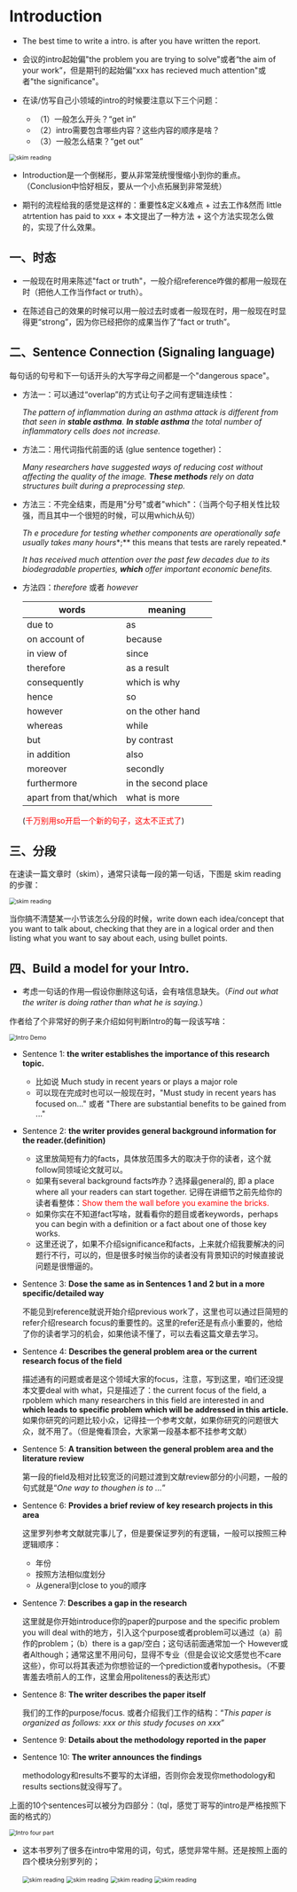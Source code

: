 # Introduction

- The best time to write a intro. is after you have written the report.

- 会议的intro起始偏"the problem you are trying to solve"或者“the aim of your work”，但是期刊的起始偏"xxx has recieved much attention"或者"the significance"。

- 在读/仿写自己小领域的intro的时候要注意以下三个问题：

  - （1）一般怎么开头？“get in”
  - （2）intro需要包含哪些内容？这些内容的顺序是啥？
  - （3）一般怎么结束？“get out”

<img src="./imgs/Introduction/the-shape-of-a-research.png" alt="skim reading" style="zoom:75%;" />

- Introduction是一个倒梯形，要从非常笼统慢慢缩小到你的重点。（Conclusion中恰好相反，要从一个小点拓展到非常笼统）

- 期刊的流程给我的感觉是这样的：重要性&定义&难点 + 过去工作&然而 little atrtention has paid to xxx + 本文提出了一种方法 + 这个方法实现怎么做的，实现了什么效果。

  

## 一、时态

- 一般现在时用来陈述"fact or truth"，一般介绍reference咋做的都用一般现在时（把他人工作当作fact or truth）。

- 在陈述自己的效果的时候可以用一般过去时或者一般现在时，用一般现在时显得更“strong”，因为你已经把你的成果当作了“fact or truth”。

  



## 二、Sentence Connection (Signaling language)

每句话的句号和下一句话开头的大写字母之间都是一个"dangerous space"。

- 方法一：可以通过“overlap”的方式让句子之间有逻辑连续性：

  *The pattern of inflammation during an asthma attack is different from that seen in **stable asthma**. **In stable asthma** the total number of inflammatory cells does not increase.*

- 方法二：用代词指代前面的话 (glue sentence together)：

  *Many researchers have suggested ways of reducing cost without affecting the quality of the image. **These methods** rely on data structures built during a preprocessing step.*

- 方法三：不完全结束，而是用"分号"或者"which"：（当两个句子相关性比较强，而且其中一个很短的时候，可以用which从句）

  *Th e procedure for testing whether components are operationally safe usually takes many hours**;** this means that tests are rarely repeated.*

  *It has received much attention over the past few decades due to its biodegradable properties, **which** offer important economic benefits.*

- 方法四：*therefore* 或者 *however*

  | words                 | meaning             |
  | --------------------- | ------------------- |
  | due to                | as                  |
  | on account of         | because             |
  | in view of            | since               |
  | therefore             | as a result         |
  | consequently          | which is why        |
  | hence                 | so                  |
  | however               | on the other hand   |
  | whereas               | while               |
  | but                   | by contrast         |
  | in addition           | also                |
  | moreover              | secondly            |
  | furthermore           | in the second place |
  | apart from that/which | what is more        |

  (<font color='red'>千万别用so开启一个新的句子，这太不正式了</font>)

  





## 三、分段

在速读一篇文章时（skim），通常只读每一段的第一句话，下图是 skim reading的步骤：

<img src="./imgs/Introduction/skim reading.png" alt="skim reading" style="zoom:75%;" />

当你搞不清楚某一小节该怎么分段的时候，write down each idea/concept that you want to talk about, checking that they are in a logical order and then listing what you want to say about each, using bullet points.

## 四、Build a model for your Intro.

- 考虑一句话的作用—假设你删除这句话，会有啥信息缺失。（*Find out what the writer is doing rather than what he is saying.*）

作者给了个非常好的例子来介绍如何判断Intro的每一段该写啥：

<img src="./imgs/Introduction/Intro Demo.png" alt="Intro Demo" style="zoom:75%;" />



- Sentence 1: **the writer establishes the importance of this research topic.**

  - 比如说 Much study in recent years or plays a major role
  - 可以现在完成时也可以一般现在时，"Must study in recent years has focused on..." 或者 "There are substantial benefits to be gained from ..."

- Sentence 2: **the writer provides general background information for the reader.(definition)**

  - 这里放简短有力的facts，具体放范围多大的取决于你的读者，这个就follow同领域论文就可以。
  - 如果有several background facts咋办？选择最general的, 即 a place where all your readers can start together. 记得在讲细节之前先给你的读者看整体：<font color='red'>Show them the wall before you examine the bricks.</font>
  - 如果你实在不知道fact写啥，就看看你的题目或者keywords，perhaps you can begin with a definition or a fact about one of those key works.
  - 这里还说了，如果不介绍significance和facts，上来就介绍我要解决的问题行不行，可以的，但是很多时候当你的读者没有背景知识的时候直接说问题是很懵逼的。

- Sentence 3: **Dose the same as in Sentences 1 and 2 but in a more specific/detailed way**

  不能见到reference就说开始介绍previous work了，这里也可以通过巨简短的refer介绍research focus的重要性的。这里的refer还是有点小重要的，他给了你的读者学习的机会，如果他读不懂了，可以去看这篇文章去学习。

- Sentence 4: **Describes the general problem area or the current research focus of the field**

  描述通有的问题或者是这个领域大家的focus，注意，写到这里，咱们还没提本文要deal with what，只是描述了：the current focus of the field, a rpoblem which many researchers in this field are interested in and **which leads to specific problem which will be addressed in this article.** 如果你研究的问题比较小众，记得挂一个参考文献，如果你研究的问题很大众，就不用了。（但是俺看顶会，大家第一段基本都不挂参考文献）

- Sentence 5: **A transition between the general problem area and the literature review**

  第一段的field及相对比较宽泛的问题过渡到文献review部分的小问题，一般的句式就是“*One way to thoughen is to ...*”

- Sentence 6: **Provides a brief review of key research projects in this area**

  这里罗列参考文献就完事儿了，但是要保证罗列的有逻辑，一般可以按照三种逻辑顺序：

  - 年份
  - 按照方法相似度划分
  - 从general到close to you的顺序

- Sentence 7: **Describes a gap in the research**

  这里就是你开始introduce你的paper的purpose and the specific problem you will deal with的地方，引入这个purpose或者problem可以通过（a）前作的problem；（b）there is a gap/空白；这句话前面通常加一个 However或者Although；通常这里不用问句，显得不专业（但是会议论文感觉也不care这些），你可以将其表述为你想验证的一个prediction或者hypothesis。（不要害羞去喷前人的工作，这里会用politeness的表达形式）

- Sentence 8: **The writer describes the paper itself**

  我们的工作的purpose/focus. 或者介绍我们工作的结构：“*This paper is organized as follows: xxx or this study focuses on xxx*”

- Sentence 9: **Details about the methodology reported in the paper**

- Sentence 10: **The writer announces the findings**

  methodology和results不要写的太详细，否则你会发现你methodology和results sections就没得写了。



上面的10个sentences可以被分为四部分：（tql，感觉丁哥写的intro是严格按照下面的格式的）

<img src="./imgs/Introduction/Intro four part.png" alt="Intro four part" style="zoom:75%;" />

- 这本书罗列了很多在intro中常用的词，句式，感觉非常牛掰。还是按照上面的四个模块分别罗列的；
  
  <img src="./imgs/Introduction/Vocabulary for Intro's PART1.png" alt="skim reading" style="zoom:75%;" />
  <img src="./imgs/Introduction/Vocabulary for Intro's PART2.png" alt="skim reading" style="zoom:75%;" />
  <img src="./imgs/Introduction/Vocabulary for Intro's PART3.png" alt="skim reading" style="zoom:75%;" />
  <img src="./imgs/Introduction/Vocabulary for Intro's PART4.png" alt="skim reading" style="zoom:75%;" />

  

